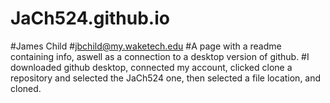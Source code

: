 # JaCh524.github.io

#James Child
#jbchild@my.waketech.edu
#A page with a readme containing info, aswell as a connection to a desktop version of github.
#I downloaded github desktop, connected my account, clicked clone a repository and selected the JaCh524 one, then selected a file location, and cloned.
